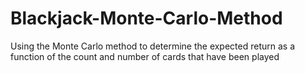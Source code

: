 # Blackjack-Monte-Carlo-Method
Using the Monte Carlo method to determine the expected return as a function of the count and number of cards that have been played 
